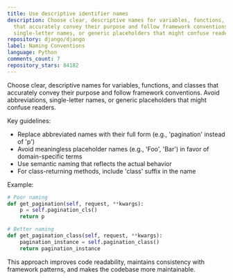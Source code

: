 ```yaml
---
title: Use descriptive identifier names
description: Choose clear, descriptive names for variables, functions, and classes
  that accurately convey their purpose and follow framework conventions. Avoid abbreviations,
  single-letter names, or generic placeholders that might confuse readers.
repository: django/django
label: Naming Conventions
language: Python
comments_count: 7
repository_stars: 84182
---
```


Choose clear, descriptive names for variables, functions, and classes that accurately convey their purpose and follow framework conventions. Avoid abbreviations, single-letter names, or generic placeholders that might confuse readers.

Key guidelines:
- Replace abbreviated names with their full form (e.g., 'pagination' instead of 'p')
- Avoid meaningless placeholder names (e.g., 'Foo', 'Bar') in favor of domain-specific terms
- Use semantic naming that reflects the actual behavior
- For class-returning methods, include 'class' suffix in the name

Example:
```python
# Poor naming
def get_pagination(self, request, **kwargs):
    p = self.pagination_cls()
    return p

# Better naming
def get_pagination_class(self, request, **kwargs):
    pagination_instance = self.pagination_class()
    return pagination_instance
```

This approach improves code readability, maintains consistency with framework patterns, and makes the codebase more maintainable.